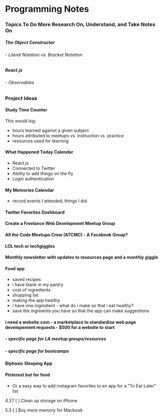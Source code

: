 # Programming Notes

### Topics To Do More Research On, Understand, and Take Notes On
##### The Object Constructor
###### - Literal Notation vs. Bracket Notation

##### React.js
###### - Observables


### Project Ideas
#### Study Time Counter
This would log: 
- hours learned against a given subject
- hours attributed to meetups vs. instruction vs. practice
- resources used for learning

#### What Happened Today Calendar
- React.js
- Connected to Twitter
- Ability to add things on the fly
- Login authentication 

#### My Memories Calendar 
- record events I attended, things I did 

#### Twitter Favorites Dashboard

#### Create a Freelance Web Development Meetup Group

#### All the Code Meetups Crew (ATCMC) - A Facebook Group?

#### LOL tech or techgiggles

#### Monthly newsletter with updates to resources page and a monthly giggle

#### Food app
- saved recipes
- i have blank in my pantry
- cost of ingredients
- shopping list
- making the app healthy
- i have one ingredient - what do i make so that i eat healthy?
- save the ingreients you have so that the app can make suggestions

#### i need a website.com - a marketplace to standardize web page developement requests - $500 for a website to start
##### - specific page for LA meetup groups/resources
##### - specific page for bootcamps

#### Biphasic Sleeping App

#### Pinterest but for food
- Or a easy way to add instagram favorites to an app for a "To Eat Later" list

4.27
[ ] Clean up storage on iPhone

5.3 
[ ] Buy more memory for Macbook